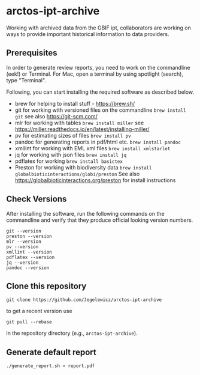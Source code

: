 # arctos-ipt-archive
Working with archived data from the GBIF ipt, collaborators are working on ways to provide important historical information to data providers.

## Prerequisites
In order to generate review reports, you need to work on the commandline (eek!) or Terminal. For Mac, open a terminal by using spotlight (search), type "Terminal". 

Following, you can start installing the required software as described below.


 * brew for helping to install stuff - https://brew.sh/
 * git for working with versioned files on the commandline ```brew install git``` see also https://git-scm.com/
 * mlr for working with tables ```brew install miller``` see https://miller.readthedocs.io/en/latest/installing-miller/
 * pv for estimating sizes of files ```brew install pv```
 * pandoc for generating reports in pdf/html etc. ```brew install pandoc```
 * xmllint for working with EML xml files ```brew install xmlstarlet```
 * jq for working with json files ```brew install jq```
 * pdflatex for working ```brew install basictex```
 * Preston for working with biodiversity data ```brew install globalbioticinteractions/globi/preston``` See also https://globalbioticinteractions.org/preston for install instructions

## Check Versions 

After installing the software, run the following commands on the commandline and verify that they produce official looking version numbers. 

```
git --version
preston --version
mlr --version
pv --version
xmllint --version
pdflatex --version
jq --version
pandoc --version
```

## Clone this repository

```
git clone https://github.com/Jegelewicz/arctos-ipt-archive
```

to get a recent version use

```
git pull --rebase
```

in the repository directory (e.g., ```arctos-ipt-archive```).

## Generate default report

```
./generate_report.sh > report.pdf
```
 
